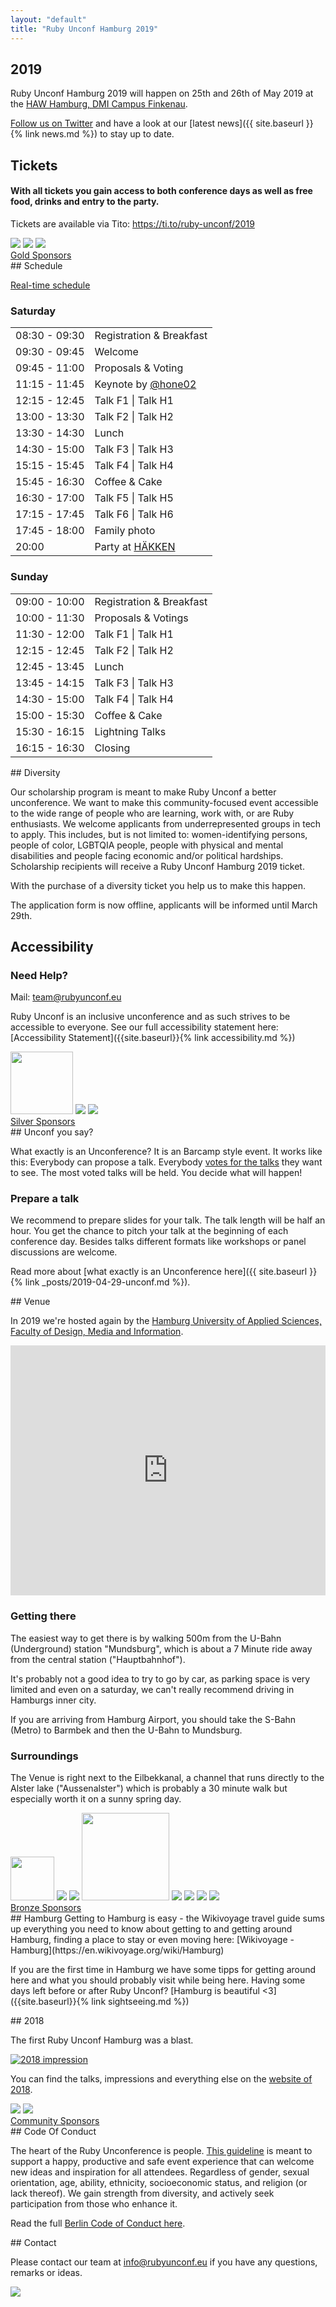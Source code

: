 ```yaml
---
layout: "default"
title: "Ruby Unconf Hamburg 2019"
---
```


<div class="content-section content-section--purplebg" markdown="1">

## 2019

Ruby Unconf Hamburg 2019 will happen on 25th and 26th of May 2019 at the [HAW Hamburg, DMI Campus Finkenau](#venue).

[Follow us on Twitter](https://twitter.com/RubyUnconfEU) and have a look at our [latest news]({{ site.baseurl }}{% link news.md %}) to stay up to date.

</div>
<div class="content-section content-section--whitebg" markdown="1">

## Tickets

#### With all tickets you gain access to both conference days as well as free food, drinks and entry to the party.

<tito-widget event="ruby-unconf/2019">
<p>Tickets are available via Tito: <a href="https://ti.to/ruby-unconf/2019">https://ti.to/ruby-unconf/2019</a></p>
</tito-widget>

</div>

<div class="content-section" markdown="1">
  <div class="sponsor__list">
    <a class="sponsor__logo" href="https://www.sumcumo.com/" target="_blank"><img src="assets/images/sponsors/sumcumo.svg"></a>
    <a class="sponsor__logo" href="https://www.xing.com/" target="_blank"><img src="assets/images/sponsors/xing.svg"></a>
    <a class="sponsor__logo" href="https://www.talent.io/?utm_source=event&utm_campaign=RubyUnConf&utm_content=talentioBlurb" target="_blank"><img src="assets/images/sponsors/talent-io.png"></a>
  </div>
  <div class="sponsor__text">
    <a href="{{ site.baseurl }}{% link sponsors.md %}#gold-sponsors">Gold Sponsors</a>
  </div>
</div>

<div class="content-section content-section--whitebg" markdown="1">
## Schedule

<a class="button button-schedule" href="https://docs.google.com/spreadsheets/d/1YLiU9QU6HH_MaRT-zh_yJf6pQfUdYk59plJUwaOWciE/edit?usp=sharing">Real-time schedule</a>

  <div class="schedules-container">
    <div class="schedule">
      <h3>Saturday</h3>
      <table>
        <tbody>
          <tr>
            <td class="schedule__time">08:30 - 09:30</td>
            <td>Registration &amp; Breakfast</td>
          </tr>
          <tr>
            <td class="schedule__time">09:30 - 09:45</td>
            <td>Welcome</td>
          </tr>
          <tr>
            <td class="schedule__time">09:45 - 11:00</td>
            <td>Proposals &amp; Voting</td>
          </tr>
          <tr>
            <td class="schedule__time">11:15 - 11:45</td>
            <td>Keynote by <a href="https://twitter.com/hone02">@hone02</a></td>
          </tr>
          <tr>
            <td class="schedule__time">12:15 - 12:45</td>
            <td>Talk F1 | Talk H1</td>
          </tr>
          <tr>
            <td class="schedule__time">13:00 - 13:30</td>
            <td>Talk F2 | Talk H2</td>
          </tr>
          <tr>
            <td class="schedule__time">13:30 - 14:30</td>
            <td>Lunch</td>
          </tr>
          <tr>
            <td class="schedule__time">14:30 - 15:00</td>
            <td>Talk F3 | Talk H3</td>
          </tr>
          <tr>
            <td class="schedule__time">15:15 - 15:45</td>
            <td>Talk F4 | Talk H4</td>
          </tr>
          <tr>
            <td class="schedule__time">15:45 - 16:30</td>
            <td>Coffee &amp; Cake</td>
          </tr>
          <tr>
            <td class="schedule__time">16:30 - 17:00</td>
            <td>Talk F5 | Talk H5</td>
          </tr>
          <tr>
            <td class="schedule__time">17:15 - 17:45</td>
            <td>Talk F6 | Talk H6</td>
          </tr>
          <tr>
            <td class="schedule__time">17:45 - 18:00</td>
            <td>Family photo</td>
          </tr>
          <tr>
            <td class="schedule__time">20:00</td>
            <td>Party at <a href="{{ site.baseurl }}{% link _posts/2019-05-17-party.md %}">HÄKKEN</a></td>
          </tr>
        </tbody>
      </table>
    </div>
    <div class="schedule">
      <h3>Sunday</h3>
      <table>
        <tbody>
          <tr>
            <td class="schedule__time">09:00 - 10:00</td>
            <td>Registration &amp; Breakfast</td>
          </tr>
          <tr>
            <td class="schedule__time">10:00 - 11:30</td>
            <td>Proposals &amp; Votings</td>
          </tr>
          <tr>
            <td class="schedule__time">11:30 - 12:00</td>
            <td>Talk F1 | Talk H1</td>
          </tr>
          <tr>
            <td class="schedule__time">12:15 - 12:45</td>
            <td>Talk F2 | Talk H2</td>
          </tr>
          <tr>
            <td class="schedule__time">12:45 - 13:45</td>
            <td>Lunch</td>
          </tr>
          <tr>
            <td class="schedule__time">13:45 - 14:15</td>
            <td>Talk F3 | Talk H3</td>
          </tr>
          <tr>
            <td class="schedule__time">14:30 - 15:00</td>
            <td>Talk F4 | Talk H4</td>
          </tr>
          <tr>
            <td class="schedule__time">15:00 - 15:30</td>
            <td>Coffee &amp; Cake</td>
          </tr>
          <tr>
            <td class="schedule__time">15:30 - 16:15</td>
            <td>Lightning Talks</td>
          </tr>
          <tr>
            <td class="schedule__time">16:15 - 16:30</td>
            <td>Closing</td>
          </tr>
        </tbody>
      </table>
    </div>
  </div>
</div>

<div class="content-section content-section--purplebg" markdown="1">
## Diversity

Our scholarship program is meant to make Ruby Unconf a better unconference. We want to make this community-focused event accessible to the wide range of people who are learning, work with, or are Ruby enthusiasts. We welcome applicants from underrepresented groups in tech to apply. This includes, but is not limited to: women-identifying persons, people of color, LGBTQIA people, people with physical and mental disabilities and people facing economic and/or political hardships. Scholarship recipients will receive a Ruby Unconf Hamburg 2019 ticket.

With the purchase of a diversity ticket you help us to make this happen.

The application form is now offline, applicants will be informed until March 29th.

</div>
<div class="content-section content-section" markdown="1">

## Accessibility

### Need Help?
Mail: [team@rubyunconf.eu](mailto:team@rubyunconf.eu)


Ruby Unconf is an inclusive unconference and as such strives to be accessible to everyone. See our full accessibility statement here: [Accessibility Statement]({{site.baseurl}}{% link accessibility.md %})

</div>
<div class="content-section content-section--whitebg" markdown="1">
  <div class="sponsor__list">
    <a class="sponsor__logo" href="https://www.wlw.de/" target="_blank"><img src="assets/images/sponsors/wlw.svg" style="height:100px;"></a>
    <a class="sponsor__logo" href="https://phraseapp.com/" target="_blank"><img src="assets/images/sponsors/parrotandlogo.png"></a>
    <a class="sponsor__logo" href="https://www.x-ion.de/" target="_blank"><img src="assets/images/sponsors/x-ion.svg"></a>
  </div>
  <div class="sponsor__text">
    <a href="{{ site.baseurl }}{% link sponsors.md %}#silver-sponsors">Silver Sponsors</a>
  </div>
</div>

<div class="content-section content-section--purplebg" markdown="1">
## Unconf you say?

What exactly is an Unconference? It is an Barcamp style event. It works like this: Everybody can propose a talk. Everybody [votes for the talks](https://photos.google.com/share/AF1QipMsEs4aQYcFM8huSV0wCqM9Ad8QUOThI8OLZ-i_25YpcQIWNQ3GUGs6AmKU4n_syw/photo/AF1QipMHzGrQcK3XB7m2Zgx6vOrpytIjW8RcwYpy14uM?key=akdDRURtREoySXRveVFlcmlkUVVENHRkOWN4Yy13) they want to see. The most voted talks will be held. You decide what will happen!

### Prepare a talk

We recommend to prepare slides for your talk. The talk length will be half an hour. You get the chance to pitch your talk at the beginning of each conference day. Besides talks different formats like workshops or panel discussions are welcome.

Read more about [what exactly is an Unconference here]({{ site.baseurl }}{% link _posts/2019-04-29-unconf.md %}).
</div>

<div class="content-section content-section" markdown="1">
## Venue

In 2019 we're hosted again by the <a href="https://www.haw-hamburg.de/english/about-us/faculties-departments/design-media-information.html">Hamburg University of Applied Sciences, Faculty of Design, Media and Information</a>.

<p>
  <iframe src="https://www.google.com/maps/embed?pb=!1m18!1m12!1m3!1d2369.3635298564614!2d10.031139751899804!3d53.56912837992829!2m3!1f0!2f0!3f0!3m2!1i1024!2i768!4f13.1!3m3!1m2!1s0x47b18ec9ad80408b%3A0x65298bd196908e49!2sHAW+Hamburg+-+Fakult%C3%A4t+DMI!5e0!3m2!1sde!2suk!4v1518718024833" style="border:0" allowfullscreen="" width="100%" height="400" frameborder="0"></iframe>
</p>

### Getting there

The easiest way to get there is by walking 500m from the U-Bahn (Underground) station "Mundsburg", which is about a 7 Minute ride away from the central station ("Hauptbahnhof").

It's probably not a good idea to try to go by car, as parking space is very limited and even on a saturday, we can't really recommend driving in Hamburgs inner city.

If you are arriving from Hamburg Airport, you should take the S-Bahn (Metro) to Barmbek and then the U-Bahn to Mundsburg.

### Surroundings

The Venue is right next to the Eilbekkanal, a channel that runs directly to the Alster lake ("Aussenalster") which is probably a 30 minute walk but especially worth it on a sunny spring day.
</div>

<div class="content-section content-section--whitebg" markdown="1">
  <div class="sponsor__list">
    <a class="sponsor__logo" href="https://www.toptranslation.com/" target="_blank"><img src="assets/images/sponsors/toptranslation.svg" style="height:70px;"></a>
    <a class="sponsor__logo" href="https://www.akra.de/" target="_blank"><img src="assets/images/sponsors/akra.gif"></a>
    <a class="sponsor__logo" href="https://lokalportal.de" target="_blank"><img src="assets/images/sponsors/lokalportal.png"></a>
    <a class="sponsor__logo" href="https://daliaresearch.com" target="_blank"><img src="assets/images/sponsors/daliaresearch.png" style="width: 140px;"></a>
    <a class="sponsor__logo" href="https://www.megorei.com" target="_blank"><img src="assets/images/sponsors/megorei.svg"></a>
    <a class="sponsor__logo" href="https://9elements.com" target="_blank"><img src="assets/images/sponsors/9elements.svg"></a>
    <a class="sponsor__logo" href="https://www.yogaeasy.de/?utm_medium=events&utm_source=kooperation&utm_campaign=traffic_rubyunconf&utm_content=extern" target="_blank"><img src="assets/images/sponsors/yogaeasy.png"></a>
    <a class="sponsor__logo" href="https://www.shopify.com" target="_blank"><img src="assets/images/sponsors/shopify.svg"></a>
  </div>
  <div class="sponsor__text">
    <a href="{{ site.baseurl }}{% link sponsors.md %}#bronze-sponsors">Bronze Sponsors</a>
  </div>
</div>

<div class="content-section content-section--purplebg" markdown="1">
## Hamburg
Getting to Hamburg is easy - the Wikivoyage travel guide sums up everything you need to know about getting to and getting around Hamburg, finding a place to stay or even moving here: [Wikivoyage - Hamburg](https://en.wikivoyage.org/wiki/Hamburg)

If you are the first time in Hamburg we have some tipps for getting around here and what you should probably visit while being here. Having some days left before or after Ruby Unconf? [Hamburg is beautiful <3]({{site.baseurl}}{% link sightseeing.md %})
</div>

<div class="content-section" markdown="1">
## 2018

The first Ruby Unconf Hamburg was a blast.

[![2018 impression](https://lh3.googleusercontent.com/n4xMai045Dd5mhbMKteHG30SBljmrolwWKhqUcgXC6a7ubVzHrqiVzEN1pVyVH3qgJqVGPgtrh22v-jKz6hkf5aEPpl0FeIJuLaHz8MYT1UhA2WK1G_NIpzWuY4n6T4wCdKQrARKbA=w1200)](/2018)

You can find the talks, impressions and everything else on the [website of 2018](https://2018.rubyunconf.eu).
</div>

<div class="content-section content-section--whitebg" markdown="1">
  <div class="sponsor__list">
    <a class="sponsor__logo" href="https://www.stickermule.com/eu/uses?utm_source=sponsorship&utm_medium=referral&utm_campaign=RubyUnconfHamburg19" target="_blank"><img src="assets/images/sponsors/stickermule.svg"></a>
    <a class="sponsor__logo" href="https://d-velop-nord.de/" target="_blank"><img src="assets/images/sponsors/dvelop_dark.png"></a>
  </div>
  <div class="sponsor__text">
    <a href="{{ site.baseurl }}{% link sponsors.md %}#community-sponsors">Community Sponsors</a>
  </div>
</div>

<div class="content-section content-section--purplebg" markdown="1">
## Code Of Conduct

The heart of the Ruby Unconference is people. [This guideline](https://berlincodeofconduct.org/) is meant to support a happy, productive and safe event experience that can welcome new ideas and inspiration for all attendees. Regardless of gender, sexual orientation, age, ability, ethnicity, socioeconomic status, and religion (or lack thereof). We gain strength from diversity, and actively seek participation from those who enhance it.

Read the full [Berlin Code of Conduct here](https://berlincodeofconduct.org/).
</div>

<div class="content-section content-section--whitebg" markdown="1">
## Contact

Please contact our team at <a href="mailto:info@rubyunconf.eu">info@rubyunconf.eu</a> if you have
any questions, remarks or ideas.

<img src="assets/images/team.jpg" />

</div>
